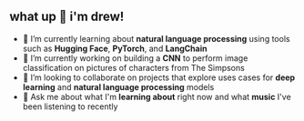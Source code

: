 ## what up 👋 i'm drew!
- 🌱 I’m currently learning about **natural language processing** using tools such as **Hugging Face**, **PyTorch**, and **LangChain**
- 🔭 I’m currently working on building a **CNN** to perform image classification on pictures of characters from The Simpsons
- 👯 I’m looking to collaborate on projects that explore uses cases for **deep learning** and **natural language processing** models
- 💬 Ask me about what I'm **learning about** right now and what **music** I've been listening to recently
<!--
**dross20/dross20** is a ✨ _special_ ✨ repository because its `README.md` (this file) appears on your GitHub profile.

Here are some ideas to get you started:

- 🔭 I’m currently working on ...
- 🌱 I’m currently learning ...
- 👯 I’m looking to collaborate on ...
- 🤔 I’m looking for help with ...
- 💬 Ask me about ...
- 📫 How to reach me: ...
- 😄 Pronouns: ...
- ⚡ Fun fact: ...
-->
